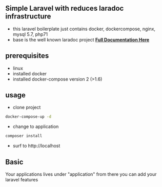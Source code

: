 ## Simple Laravel with reduces laradoc infrastructure
- this laravel boilerplate just contains docker, dockercompose, nginx, mysql 5.7, php71 
- base is the well known laradoc project [**Full Documentation Here**](http://laradock.io)

## prerequisites
- linux
- installed docker
- installed docker-compose version 2 (>1.6)

## usage
- clone project
```sh
docker-compose-up -d
```
- change to application
```sh
composer install
```

- surf to http://localhost

## Basic

Your applications lives under "application" from there you can add your laravel features
